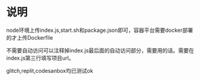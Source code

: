 # 说明
node环境上传index.js,start.sh和package.json即可，容器平台需要docker部署的才上传Dockerfile

不需要自动访问可以注释掉index.js最后面的自动访问部分，需要用的话。需要在index.js第三行填写项目url。

glitch,replit,codesanbox均已测试ok


